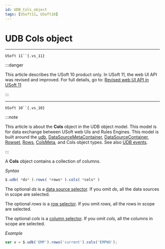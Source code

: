 ```yaml
---
id: UDB_Cols_object
tags: [USoft11, USoft10]
---
```

# UDB Cols object



----

`USoft 11``{.vs_11}`


:::danger

This article describes the USoft 10 product only.
In USoft 11, the web UI API was revised and improved. For full details, go to:
[Revised web UI API in USoft 11](/docs/Web_and_app_UIs/UDB_udb/Revised_web_UI_API_in_USoft_11.md)

:::

----

`USoft 10``{.vs_10}`


:::note

This article is about the **Cols** object in the UDB object model. This model is for data exchange between USoft web UIs and Rules Engines.
This model is built around the [udb](/docs/Web_and_app_UIs/UDB_udb), [DataSourceMetaContainer](/docs/Web_and_app_UIs/UDB_DataSourceMetaContainer), [DataSourceContainer](/docs/Web_and_app_UIs/UDB_DataSourceContainer), [Rowset](/docs/Web_and_app_UIs/UDB_Rowset), [Rows](/docs/Web_and_app_UIs/UDB_Rows), [ColsMeta](/docs/Web_and_app_UIs/UDB_ColsMeta), and Cols object types. See also [UDB events](/docs/Web_and_app_UIs/UDB_Events).

:::

A **Cols** object contains a collection of columns.

*Syntax*

```js
$.udb( *ds* ).rows( *rows* ).cols( *cols* )
```

The optional *ds* is a [data source selector](/docs/Web_and_app_UIs/UDB_DataSourceMetaContainer/UDB_DataSourceMetaContainer_object.md). If you omit *ds*, all the data sources in scope are selected.

The optional *rows* is a [row selector](/docs/Web_and_app_UIs/UDB_DataSourceContainer/udbdsrows.md). If you omit *rows,* all the rows in scope are selected.

The optional *cols* is a [column selector](/docs/Web_and_app_UIs/UDB_ColsMeta/UDB_ColsMeta_object.md). If you omit *cols,* all the columns in scope are selected.

*Example*

```js
var v = $.udb('EMP').rows('current').cols('EMPNO');
```

 
